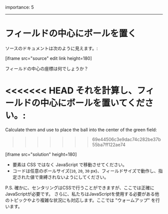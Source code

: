 importance: 5

---

# フィールドの中心にボールを置く

ソースのドキュメントは次のように見えます。:

[iframe src="source" edit link height=180]

フィールドの中心の座標は何でしょうか？

<<<<<<< HEAD
それを計算し、フィールドの中心にボールを置いてください。:
=======
Calculate them and use to place the ball into the center of the green field:
>>>>>>> 69e44506c3e9dac74c282be37b55ba7ff122ae74

[iframe src="solution" height=180]

- 要素は CSS ではなく JavaScript で移動させてください。
- コードは任意のボールサイズ(`10`, `20`, `30` px)、フィールドサイズで動作し、指定された値で束縛されないようにしてください。

P.S. 確かに、センタリングはCSSで行うことができますが、ここでは正確にJavaScriptが必要です。 さらに、私たちはJavaScriptを使用する必要がある他のトピックやより複雑な状況にも対応します。ここでは "ウォームアップ" を行います。
